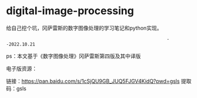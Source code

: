 # digital-image-processing
给自己挖个坑，冈萨雷斯的数字图像处理的学习笔记和python实现。

                                                                 --2022.10.21
ps：本文基于《数字图像处理》冈萨雷斯第四版及其中译版

电子版资源：

链接：https://pan.baidu.com/s/1cSjQU9GB_JUQ5FJGV4KidQ?pwd=gsls 
提取码：gsls